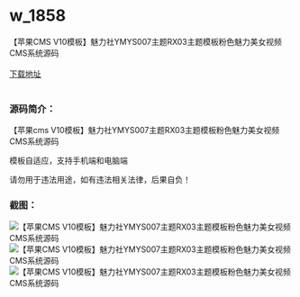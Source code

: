 # w_1858
【苹果CMS V10模板】魅力社YMYS007主题RX03主题模板粉色魅力美女视频CMS系统源码
<br/></br>
[下载地址](https://www.uuid2.com/1858.html "下载地址")
<br/></br>
<h3>源码简介：</h3>
<p>【苹果cms V10模板】魅力社YMYS007主题RX03主题模板粉色魅力美女视频CMS系统源码<p>
<p>模板自适应，支持手机端和电脑端<p>
<p>请勿用于违法用途，如有违法相关法律，后果自负！<p>
<h3>截图：</h3>
<img src="https://www.uuid2.com/wp-content/uploads/img/202111/fb05df4949.png" alt="【苹果CMS V10模板】魅力社YMYS007主题RX03主题模板粉色魅力美女视频CMS系统源码"><img src="https://www.uuid2.com/wp-content/uploads/img/202111/2307e62529.png" alt="【苹果CMS V10模板】魅力社YMYS007主题RX03主题模板粉色魅力美女视频CMS系统源码"><img src="https://www.uuid2.com/wp-content/uploads/img/202111/58b1d33920.png" alt="【苹果CMS V10模板】魅力社YMYS007主题RX03主题模板粉色魅力美女视频CMS系统源码">

